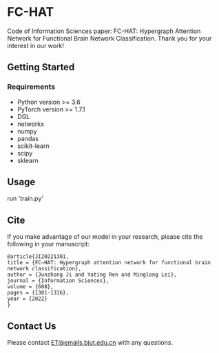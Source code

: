 # FC-HAT

Code of Information Sciences paper: FC-HAT: Hypergraph Attention Network for Functional Brain Network Classification. Thank you for your interest in our work!

## Getting Started

### Requirements

- Python version >= 3.6
- PyTorch version >= 1.7.1
- DGL
- networkx
- numpy
- pandas
- scikit-learn
- scipy
- sklearn

## Usage

run 'train.py'

## Cite

If you make advantage of our model in your research, please cite the following in your manuscript:
```
@article{JI20221301,
title = {FC–HAT: Hypergraph attention network for functional brain network classification},
author = {Junzhong Ji and Yating Ren and Minglong Lei},
journal = {Information Sciences},
volume = {608},
pages = {1301-1316},
year = {2022}
}
```
## Contact Us

Please contact ET@emails.bjut.edu.cn with any questions.



